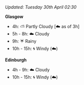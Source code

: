 *Updated: Tuesday 30th April 02:30*

**Glasgow**

* 4h: :partly_sunny: Partly Cloudy [:cloud: as of 3h]
* 5h - 8h: :cloud: Cloudy
* 9h: :umbrella: Rainy
* 10h - 15h: :cyclone: Windy (:cloud:)

**Edinburgh**

* 4h - 9h: :cloud: Cloudy
* 10h - 15h: :cyclone: Windy (:cloud:)
